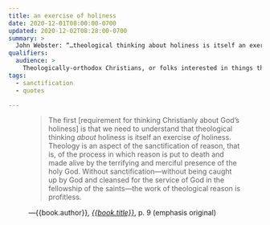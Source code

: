 ```yaml
---
title: an exercise of holiness
date: 2020-12-01T08:00:00-0700
updated: 2020-12-02T08:28:00-0700
summary: >
  John Webster: “…theological thinking about holiness is itself an exercise of holiness. Theology is an aspect of the sanctificaton of reason…”
qualifiers:
  audience: >
    Theologically-orthodox Christians, or folks interested in things that theologically-orthodox Christians think.
tags:
  - sanctification
  - quotes

---
```


<figure class='quotation'>

> The first \[requirement for thinking Christianly about God’s holiness] is that we need to understand that theological thinking *about* holiness is itself an exercise *of* holiness. Theology is an aspect of the sanctification of reason, that is, of the process in which reason is put to death and made alive by the terrifying and merciful presence of the holy God. Without sanctification—without being caught up by God and cleansed for the service of God in the fellowship of the saints—the work of theological reason is profitless. 

<figcaption>—{{book.author}}, <a href="{{book.link}}"><cite>{{book.title}}</cite></a>, p. 9 (emphasis original)</figcaption>

</figure>
